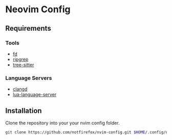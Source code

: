 # Neovim Config

## Requirements

### Tools
- [fd](https://github.com/sharkdp/fd)
- [ripgrep](https://github.com/BurntSushi/ripgrep)
- [tree-sitter](https://github.com/tree-sitter/tree-sitter)

### Language Servers
- [clangd](https://clangd.llvm.org/)
- [lua-language-server](https://github.com/LuaLS/lua-language-server)

## Installation

Clone the repository into your your nvim config folder.
```sh
git clone https://github.com/notfirefox/nvim-config.git $HOME/.config/nvim
```
